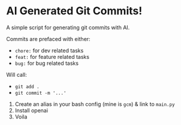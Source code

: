 # AI Generated Git Commits!

A simple script for generating git commits with AI.

Commits are prefaced with either:
- `chore:` for dev related tasks
- `feat:` for feature related tasks
- `bug:` for bug related tasks

Will call:
- `git add .`
- `git commit -m '...'` 

1. Create an alias in your bash config (mine is `gcm`) & link to `main.py`
2. Install openai
3. Voila
